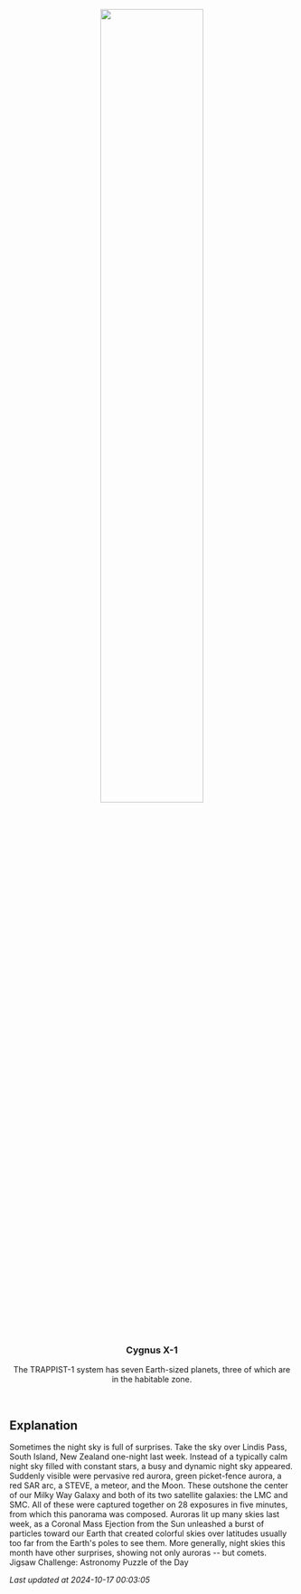 <p align='center'>
    <img src='https://apod.nasa.gov/apod/image/2410/AuroraNz_McDonald_1080.jpg' width='60%' />
    <h3 align="center">Cygnus X-1</h3>
    <p align="center">The TRAPPIST-1 system has seven Earth-sized planets, three of which are in the habitable zone.</p>
</p>
<br/>

Explanation
--
Sometimes the night sky is full of surprises. Take the sky over Lindis Pass, South Island, New Zealand one-night last week.  Instead of a typically calm night sky filled with constant stars, a busy and dynamic night sky appeared. Suddenly visible were pervasive red aurora, green picket-fence aurora, a red SAR arc, a STEVE, a meteor, and the Moon. These outshone the center of our Milky Way Galaxy and both of its two satellite galaxies: the LMC and SMC. All of these were captured together on 28 exposures in five minutes, from which this panorama was composed.  Auroras lit up many skies last week, as a Coronal Mass Ejection from the Sun unleashed a burst of particles toward our Earth that created colorful skies over latitudes usually too far from the Earth's poles to see them.  More generally, night skies this month have other surprises, showing not only auroras -- but comets.   Jigsaw Challenge: Astronomy Puzzle of the Day


*Last updated at 2024-10-17 00:03:05*
